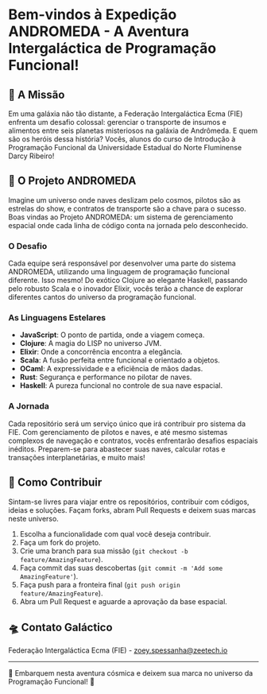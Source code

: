 # Bem-vindos à Expedição ANDROMEDA - A Aventura Intergaláctica de Programação Funcional!

## 🚀 A Missão

Em uma galáxia não tão distante, a Federação Intergaláctica Ecma (FIE) enfrenta um desafio colossal: gerenciar o transporte de insumos e alimentos entre seis planetas misteriosos na galáxia de Andrômeda. E quem são os heróis dessa história? Vocês, alunos do curso de Introdução à Programação Funcional da Universidade Estadual do Norte Fluminense Darcy Ribeiro!

## 🌌 O Projeto ANDROMEDA

Imagine um universo onde naves deslizam pelo cosmos, pilotos são as estrelas do show, e contratos de transporte são a chave para o sucesso. Boas vindas ao Projeto ANDROMEDA: um sistema de gerenciamento espacial onde cada linha de código conta na jornada pelo desconhecido.

### O Desafio

Cada equipe será responsável por desenvolver uma parte do sistema ANDROMEDA, utilizando uma linguagem de programação funcional diferente. Isso mesmo! Do exótico Clojure ao elegante Haskell, passando pelo robusto Scala e o inovador Elixir, vocês terão a chance de explorar diferentes cantos do universo da programação funcional.

### As Linguagens Estelares

- **JavaScript**: O ponto de partida, onde a viagem começa.
- **Clojure**: A magia do LISP no universo JVM.
- **Elixir**: Onde a concorrência encontra a elegância.
- **Scala**: A fusão perfeita entre funcional e orientado a objetos.
- **OCaml**: A expressividade e a eficiência de mãos dadas.
- **Rust**: Segurança e performance no pilotar de naves.
- **Haskell**: A pureza funcional no controle de sua nave espacial.

### A Jornada

Cada repositório será um serviço único que irá contribuir pro sistema da FIE. Com gerenciamento de pilotos e naves, e até mesmo sistemas complexos de navegação e contratos, vocês enfrentarão desafios espaciais inéditos. Preparem-se para abastecer suas naves, calcular rotas e transações interplanetárias, e muito mais!

## 🌠 Como Contribuir

Sintam-se livres para viajar entre os repositórios, contribuir com códigos, ideias e soluções. Façam forks, abram Pull Requests e deixem suas marcas neste universo.

1. Escolha a funcionalidade com qual você deseja contribuir.
2. Faça um fork do projeto.
3. Crie uma branch para sua missão (`git checkout -b feature/AmazingFeature`).
4. Faça commit das suas descobertas (`git commit -m 'Add some AmazingFeature'`).
5. Faça push para a fronteira final (`git push origin feature/AmazingFeature`).
6. Abra um Pull Request e aguarde a aprovação da base espacial.

## 🛸 Contato Galáctico

Federação Intergaláctica Ecma (FIE) - zoey.spessanha@zeetech.io

---

🌟 Embarquem nesta aventura cósmica e deixem sua marca no universo da Programação Funcional! 🌟
